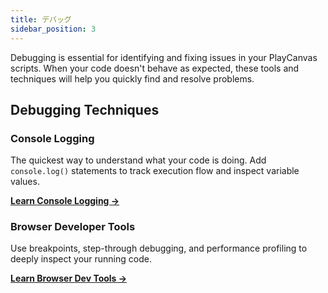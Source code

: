```yaml
---
title: デバッグ
sidebar_position: 3
---
```


Debugging is essential for identifying and fixing issues in your PlayCanvas scripts. When your code doesn't behave as expected, these tools and techniques will help you quickly find and resolve problems.

## Debugging Techniques

### Console Logging

The quickest way to understand what your code is doing. Add `console.log()` statements to track execution flow and inspect variable values.

**[Learn Console Logging →](./console-logging.md)**

### Browser Developer Tools

Use breakpoints, step-through debugging, and performance profiling to deeply inspect your running code.

**[Learn Browser Dev Tools →](./browser-dev-tools.md)**
